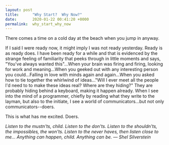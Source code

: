 ```yaml
---
layout: post
title:      "Why Start?  Why Now?"
date:       2020-01-22 00:41:20 +0000
permalink:  why_start_why_now
---
```



There comes a time on a cold day at the beach when you jump in anyway.

If I said I were ready now, it might imply I was not ready yesterday.  Ready is as ready does.  I have been ready for a while and that is evidenced by the strange feeling of familiarity that peeks through in little moments and says, "You've always wanted this"...When your brain was firing and firing, looking for work and meaning...When you geeked out with any interesting person you could...Falling in love with minds again and again...When you asked how to tie together the whirlwind of ideas..."Will I ever meet all the people I'd need to to make these ideas real?  Where are they hiding?"  They are probably hiding behind a keyboard, making it happen already.  When I see into the mind of a programmer, chiefly by reading what they write to the layman, but also to the initiate, I see a world of communicators...but not only communicators--doers.

This is what has me excited.  Doers.

*Listen to the mustn'ts, child. Listen to the don'ts. Listen to the shouldn'ts, the impossibles, the won'ts. Listen to the never haves, then listen close to me... Anything can happen, child. Anything can be.
― Shel Silverstein*
